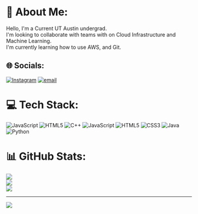 # 💫 About Me:
Hello, I'm a Current UT Austin undergrad.<br>I'm looking to collaborate with teams with on Cloud Infrastructure and Machine Learning.<br>I'm currently learning how to use AWS, and Git.


## 🌐 Socials:
[![Instagram](https://img.shields.io/badge/Instagram-%23E4405F.svg?logo=Instagram&logoColor=white)](https://instagram.com/hunpheanouk) [![email](https://img.shields.io/badge/Email-D14836?logo=gmail&logoColor=white)](mailto:pheanouk.h@gmail.com) 

# 💻 Tech Stack:
![JavaScript](https://img.shields.io/badge/javascript-%23323330.svg?style=for-the-badge&logo=javascript&logoColor=%23F7DF1E) ![HTML5](https://img.shields.io/badge/html5-%23E34F26.svg?style=for-the-badge&logo=html5&logoColor=white) ![C++](https://img.shields.io/badge/c++-%2300599C.svg?style=for-the-badge&logo=c%2B%2B&logoColor=white) ![JavaScript](https://img.shields.io/badge/javascript-%23323330.svg?style=for-the-badge&logo=javascript&logoColor=%23F7DF1E) ![HTML5](https://img.shields.io/badge/html5-%23E34F26.svg?style=for-the-badge&logo=html5&logoColor=white) ![CSS3](https://img.shields.io/badge/css3-%231572B6.svg?style=for-the-badge&logo=css3&logoColor=white) ![Java](https://img.shields.io/badge/java-%23ED8B00.svg?style=for-the-badge&logo=openjdk&logoColor=white) ![Python](https://img.shields.io/badge/python-3670A0?style=for-the-badge&logo=python&logoColor=ffdd54)
# 📊 GitHub Stats:
![](https://github-readme-stats.vercel.app/api?username=PheanoukHun&theme=dark&hide_border=false&include_all_commits=true&count_private=true)<br/>
![](https://nirzak-streak-stats.vercel.app/?user=PheanoukHun&theme=dark&hide_border=false)<br/>
![](https://github-readme-stats.vercel.app/api/top-langs/?username=PheanoukHun&theme=dark&hide_border=false&include_all_commits=true&count_private=true&layout=compact)

---
[![](https://visitcount.itsvg.in/api?id=PheanoukHun&icon=0&color=0)](https://visitcount.itsvg.in)

<!-- Proudly created with GPRM ( https://gprm.itsvg.in ) -->
